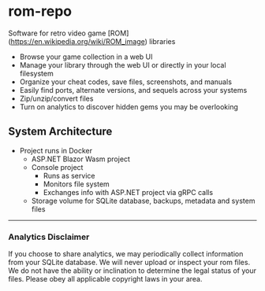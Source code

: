 # rom-repo

Software for retro video game [ROM] (https://en.wikipedia.org/wiki/ROM_image) libraries

* Browse your game collection in a web UI
* Manage your library through the web UI or directly in your local filesystem
* Organize your cheat codes, save files, screenshots, and manuals
* Easily find ports, alternate versions, and sequels across your systems
* Zip/unzip/convert files
* Turn on analytics to discover hidden gems you may be overlooking

## System Architecture
* Project runs in Docker
  * ASP.NET Blazor Wasm project
  * Console project
    * Runs as service
    * Monitors file system
    * Exchanges info with ASP.NET project via gRPC calls
  * Storage volume for SQLite database, backups, metadata and system files

---
### Analytics Disclaimer
If you choose to share analytics, we may periodically collect information from your SQLite database. We will never upload or inspect your rom files. We do not have the ability or inclination to determine the legal status of your files. Please obey all applicable copyright laws in your area.
